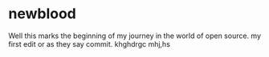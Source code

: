 # newblood
Well this marks the beginning of my journey in the world of open source.
my first edit or as they say commit.
khghdrgc mhj,hs
